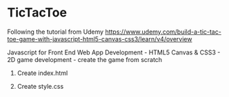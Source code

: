 # TicTacToe


Following the tutorial from Udemy
https://www.udemy.com/build-a-tic-tac-toe-game-with-javascript-html5-canvas-css3/learn/v4/overview

Javascript for Front End Web App Development - HTML5 Canvas & CSS3 - 2D game development - create the game from scratch

1. Create index.html

2. Create style.css

